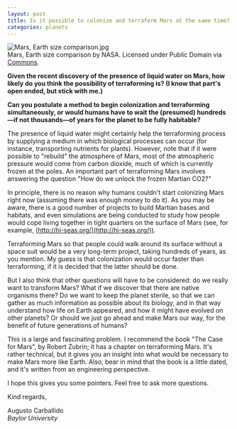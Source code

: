 ```yaml
---
layout: post
title: Is it possible to colonize and terraform Mars at the same time?
categories: planets
---
```

<div class="image">
<img src="https://upload.wikimedia.org/wikipedia/commons/thumb/c/cf/Mars%2C_Earth_size_comparison.jpg/1200px-Mars%2C_Earth_size_comparison.jpg" alt="Mars, Earth size comparison.jpg">
<div class="caption">
Mars, Earth size comparison by NASA. Licensed under Public Domain via <a href="https://commons.wikimedia.org/wiki/">Commons</a>.</div>
</div>

**Given the recent discovery of the presence of liquid water on Mars, how likely do you think the possibility of terraforming is? (I know that part's open ended, but stick with me.)**

**Can you postulate a method to begin colonization and terraforming simultaneously, or would humans have to wait the (presumed) hundreds—if not thousands—of years for the planet to be fully habitable?**

The presence of liquid water might certainly help the terraforming process by supplying a medium in which biological processes can occur (for instance, transporting nutrients for plants). However, note that if it were possible to "rebuild" the atmosphere of Mars, most of the atmospheric pressure would come from carbon dioxide, much of which is currently frozen at the poles. An important part of terraforming Mars involves answering the question "How do we unlock the frozen Martian CO2?"

In principle, there is no reason why humans couldn't start colonizing Mars right now (assuming there was enough money to do it). As you may be aware, there is a good number of projects to build Martian bases and habitats, and even simulations are being conducted to study how people would cope living together in tight quarters on the surface of Mars (see, for example, [http://hi-seas.org/](http://hi-seas.org/)). 

Terraforming Mars so that people could walk around its surface without a space suit would be a very long-term project, taking hundreds of years, as you mention. My guess is that colonization would occur faster than terraforming, if it is decided that the latter should be done. 

But I also think that other questions will have to be considered: do we really want to transform Mars? What if we discover that there are native organisms there? Do we want to keep the planet sterile, so that we can gather as much information as possible about its biology, and in that way understand how life on Earth appeared, and how it might have evolved on other planets? Or should we just go ahead and make Mars our way, for the benefit of future generations of humans? 

This is a large and fascinating problem. I recommend the book "The Case for Mars", by Robert Zubrin; it has a chapter on terraforming Mars. It's rather technical, but it gives you an insight into what would be necessary to make Mars more like Earth. Also, bear in mind that the book is a little dated, and it's written from an engineering perspective. 

I hope this gives you some pointers. Feel free to ask more questions.

Kind regards,

Augusto Carballido<br>
*Baylor University*

